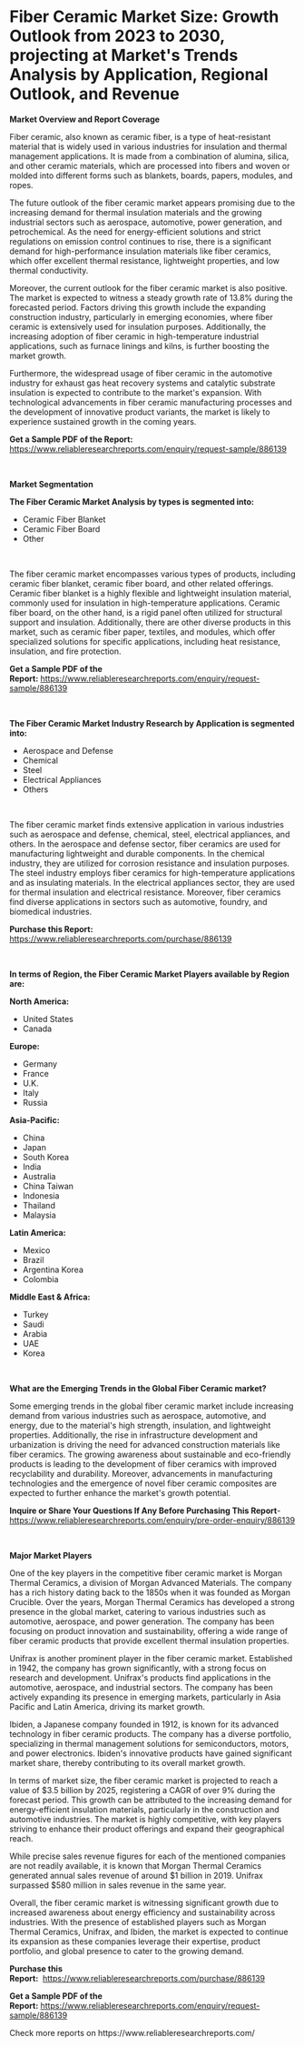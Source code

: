 <p><h1>Fiber Ceramic Market Size: Growth Outlook from 2023 to 2030, projecting at Market's Trends Analysis by Application, Regional Outlook, and Revenue</h1></p><p><strong>Market Overview and Report Coverage</strong></p>
<p><p>Fiber ceramic, also known as ceramic fiber, is a type of heat-resistant material that is widely used in various industries for insulation and thermal management applications. It is made from a combination of alumina, silica, and other ceramic materials, which are processed into fibers and woven or molded into different forms such as blankets, boards, papers, modules, and ropes.</p><p>The future outlook of the fiber ceramic market appears promising due to the increasing demand for thermal insulation materials and the growing industrial sectors such as aerospace, automotive, power generation, and petrochemical. As the need for energy-efficient solutions and strict regulations on emission control continues to rise, there is a significant demand for high-performance insulation materials like fiber ceramics, which offer excellent thermal resistance, lightweight properties, and low thermal conductivity.</p><p>Moreover, the current outlook for the fiber ceramic market is also positive. The market is expected to witness a steady growth rate of 13.8% during the forecasted period. Factors driving this growth include the expanding construction industry, particularly in emerging economies, where fiber ceramic is extensively used for insulation purposes. Additionally, the increasing adoption of fiber ceramic in high-temperature industrial applications, such as furnace linings and kilns, is further boosting the market growth.</p><p>Furthermore, the widespread usage of fiber ceramic in the automotive industry for exhaust gas heat recovery systems and catalytic substrate insulation is expected to contribute to the market's expansion. With technological advancements in fiber ceramic manufacturing processes and the development of innovative product variants, the market is likely to experience sustained growth in the coming years.</p></p>
<p><strong>Get a Sample PDF of the Report:</strong> <a href="https://www.reliableresearchreports.com/enquiry/request-sample/886139">https://www.reliableresearchreports.com/enquiry/request-sample/886139</a></p>
<p>&nbsp;</p>
<p><strong>Market Segmentation</strong></p>
<p><strong>The Fiber Ceramic Market Analysis by types is segmented into:</strong></p>
<p><ul><li>Ceramic Fiber Blanket</li><li>Ceramic Fiber Board</li><li>Other</li></ul></p>
<p>&nbsp;</p>
<p><p>The fiber ceramic market encompasses various types of products, including ceramic fiber blanket, ceramic fiber board, and other related offerings. Ceramic fiber blanket is a highly flexible and lightweight insulation material, commonly used for insulation in high-temperature applications. Ceramic fiber board, on the other hand, is a rigid panel often utilized for structural support and insulation. Additionally, there are other diverse products in this market, such as ceramic fiber paper, textiles, and modules, which offer specialized solutions for specific applications, including heat resistance, insulation, and fire protection.</p></p>
<p><strong>Get a Sample PDF of the Report:</strong>&nbsp;<a href="https://www.reliableresearchreports.com/enquiry/request-sample/886139">https://www.reliableresearchreports.com/enquiry/request-sample/886139</a></p>
<p>&nbsp;</p>
<p><strong>The Fiber Ceramic Market Industry Research by Application is segmented into:</strong></p>
<p><ul><li>Aerospace and Defense</li><li>Chemical</li><li>Steel</li><li>Electrical Appliances</li><li>Others</li></ul></p>
<p>&nbsp;</p>
<p><p>The fiber ceramic market finds extensive application in various industries such as aerospace and defense, chemical, steel, electrical appliances, and others. In the aerospace and defense sector, fiber ceramics are used for manufacturing lightweight and durable components. In the chemical industry, they are utilized for corrosion resistance and insulation purposes. The steel industry employs fiber ceramics for high-temperature applications and as insulating materials. In the electrical appliances sector, they are used for thermal insulation and electrical resistance. Moreover, fiber ceramics find diverse applications in sectors such as automotive, foundry, and biomedical industries.</p></p>
<p><strong>Purchase this Report:</strong>&nbsp; <a href="https://www.reliableresearchreports.com/purchase/886139">https://www.reliableresearchreports.com/purchase/886139</a></p>
<p>&nbsp;</p>
<p><strong>In terms of Region, the Fiber Ceramic Market Players available by Region are:</strong></p>
<p>
    <p> <strong> North America: </strong>
        <ul>
            <li>United States</li>
            <li>Canada</li>
        </ul>
        </p> 
    <p> <strong> Europe: </strong>
        <ul>
            <li>Germany</li>
            <li>France</li>
            <li>U.K.</li>
            <li>Italy</li>
            <li>Russia</li>
        </ul>
        </p> 
    <p> <strong> Asia-Pacific: </strong>
        <ul>
            <li>China</li>
            <li>Japan</li>
            <li>South Korea</li>
            <li>India</li>
            <li>Australia</li>
            <li>China Taiwan</li>
            <li>Indonesia</li>
            <li>Thailand</li>
            <li>Malaysia</li>
        </ul>
        </p> 
    <p> <strong> Latin America: </strong>
        <ul>
            <li>Mexico</li>
            <li>Brazil</li>
            <li>Argentina Korea</li>
            <li>Colombia</li>
        </ul>
        </p> 
    <p> <strong> Middle East & Africa: </strong>
        <ul>
            <li>Turkey</li>
            <li>Saudi</li>
            <li>Arabia</li>
            <li>UAE</li>
            <li>Korea</li>
        </ul>
    </p>
    </p>
<p>&nbsp;</p>
<p><strong>What are the Emerging Trends in the Global Fiber Ceramic market?</strong></p>
<p><p>Some emerging trends in the global fiber ceramic market include increasing demand from various industries such as aerospace, automotive, and energy, due to the material's high strength, insulation, and lightweight properties. Additionally, the rise in infrastructure development and urbanization is driving the need for advanced construction materials like fiber ceramics. The growing awareness about sustainable and eco-friendly products is leading to the development of fiber ceramics with improved recyclability and durability. Moreover, advancements in manufacturing technologies and the emergence of novel fiber ceramic composites are expected to further enhance the market's growth potential.</p></p>
<p><strong>Inquire or Share Your Questions If Any Before Purchasing This Report</strong>- <a href="https://www.reliableresearchreports.com/enquiry/pre-order-enquiry/886139">https://www.reliableresearchreports.com/enquiry/pre-order-enquiry/886139</a></p>
<p>&nbsp;</p>
<p><strong>Major Market Players</strong></p>
<p><p>One of the key players in the competitive fiber ceramic market is Morgan Thermal Ceramics, a division of Morgan Advanced Materials. The company has a rich history dating back to the 1850s when it was founded as Morgan Crucible. Over the years, Morgan Thermal Ceramics has developed a strong presence in the global market, catering to various industries such as automotive, aerospace, and power generation. The company has been focusing on product innovation and sustainability, offering a wide range of fiber ceramic products that provide excellent thermal insulation properties.</p><p>Unifrax is another prominent player in the fiber ceramic market. Established in 1942, the company has grown significantly, with a strong focus on research and development. Unifrax's products find applications in the automotive, aerospace, and industrial sectors. The company has been actively expanding its presence in emerging markets, particularly in Asia Pacific and Latin America, driving its market growth.</p><p>Ibiden, a Japanese company founded in 1912, is known for its advanced technology in fiber ceramic products. The company has a diverse portfolio, specializing in thermal management solutions for semiconductors, motors, and power electronics. Ibiden's innovative products have gained significant market share, thereby contributing to its overall market growth.</p><p>In terms of market size, the fiber ceramic market is projected to reach a value of $3.5 billion by 2025, registering a CAGR of over 9% during the forecast period. This growth can be attributed to the increasing demand for energy-efficient insulation materials, particularly in the construction and automotive industries. The market is highly competitive, with key players striving to enhance their product offerings and expand their geographical reach.</p><p>While precise sales revenue figures for each of the mentioned companies are not readily available, it is known that Morgan Thermal Ceramics generated annual sales revenue of around $1 billion in 2019. Unifrax surpassed $580 million in sales revenue in the same year.</p><p>Overall, the fiber ceramic market is witnessing significant growth due to increased awareness about energy efficiency and sustainability across industries. With the presence of established players such as Morgan Thermal Ceramics, Unifrax, and Ibiden, the market is expected to continue its expansion as these companies leverage their expertise, product portfolio, and global presence to cater to the growing demand.</p></p>
<p><strong>Purchase this Report:</strong>&nbsp;&nbsp;<a href="https://www.reliableresearchreports.com/purchase/886139">https://www.reliableresearchreports.com/purchase/886139</a></p>
<p></p>
<p><strong>Get a Sample PDF of the Report:</strong>&nbsp;<a href="https://www.reliableresearchreports.com/enquiry/request-sample/886139">https://www.reliableresearchreports.com/enquiry/request-sample/886139</a></p>
<p>Check more reports on https://www.reliableresearchreports.com/</p>
